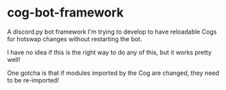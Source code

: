 # cog-bot-framework

A discord.py bot framework I'm trying to develop to have reloadable Cogs for hotswap changes without restarting the bot.

I have no idea if this is the right way to do any of this, but it works pretty well!

One gotcha is that if modules imported by the Cog are changed, they need to be re-imported!
